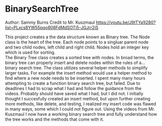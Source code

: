 # BinarySearchTree

Author: Sammy Burns
Credit to Mr. Kuszmaul https://youtu.be/J9tTYa1l280?list=PLxcs8YW55pqo808FdMdSOTi5-JGJrr2iS


This project creates a the data structure known as Binary tree. The Node class is the heart of the tree. Each node points to a singluar parent node and two child nodes, left child and right child. Nodes hold an integer key which is used for sorting.     
The Binary Tree class creates a sorted tree with nodes. In broad terms, the binary tree can properly insert and delete nodes within the rules of a... binary search tree. The class utilizes several helper methods to simplify larger tasks. For example the insert method would use a helper method to find where a new node needs to be inserted. 
I spent many many hours attempting to create a function binary search tree, but failed. Due to deadlines I had to scrap what I had and follow the guidance from the videos. Probably should have saved what I had, but I did not. I initially thought I succesfully created an insert method, but upon further creating more methods, like delete, and testing, I realized my insert code was flawed in many ways, some which I could not figure out. Using the videos from Mr. Kuszmaul I now have a working binary search tree and fully understand how the tree works and the methods that come with it. 
